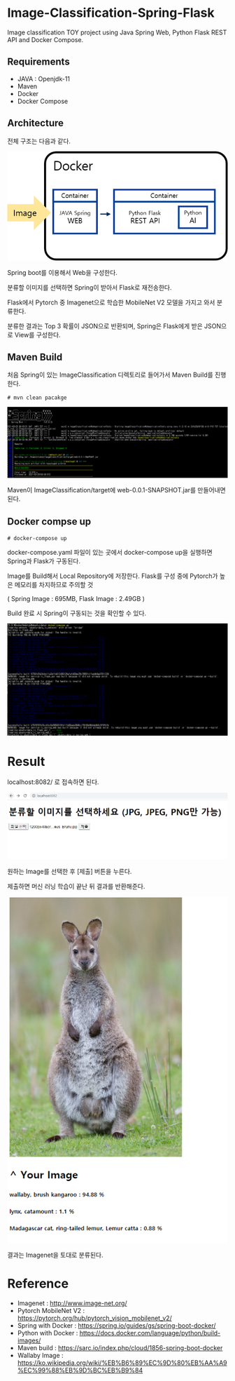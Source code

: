 # Image-Classification-Spring-Flask

 Image classification TOY project using Java Spring Web, Python Flask REST API and Docker Compose.
 
## Requirements

 - JAVA : Openjdk-11
 - Maven
 - Docker
 - Docker Compose

## Architecture

전체 구조는 다음과 같다.

![imageArch](https://github.com/kjo26619/Image-Classification-Spring-Flask/blob/main/img/toy_arch.png)

Spring boot를 이용해서 Web을 구성한다.

분류할 이미지를 선택하면 Spring이 받아서 Flask로 재전송한다.

Flask에서 Pytorch 중 Imagenet으로 학습한 MobileNet V2 모델을 가지고 와서 분류한다.

분류한 결과는 Top 3 확률이 JSON으로 반환되며, Spring은 Flask에게 받은 JSON으로 View를 구성한다.
 
## Maven Build
 
 처음 Spring이 있는 ImageClassification 디렉토리로 들어가서 Maven Build를 진행한다.
 
 ```
 # mvn clean pacakge
 ```
 
 ![image1](https://github.com/kjo26619/Image-Classification-Spring-Flask/blob/main/img/toy1.PNG)

 Maven이 ImageClassification/target에 web-0.0.1-SNAPSHOT.jar를 만들어내면 된다.

## Docker compse up

```
# docker-compose up
```

docker-compose.yaml 파일이 있는 곳에서 docker-compose up을 실행하면 Spring과 Flask가 구동된다.

Image를 Build해서 Local Repository에 저장한다. Flask를 구성 중에 Pytorch가 높은 메모리를 차지하므로 주의할 것

( Spring Image : 695MB, Flask Image : 2.49GB )

Build 완료 시 Spring이 구동되는 것을 확인할 수 있다.

![image2](https://github.com/kjo26619/Image-Classification-Spring-Flask/blob/main/img/toy2.PNG)

# Result

localhost:8082/ 로 접속하면 된다.

![image3](https://github.com/kjo26619/Image-Classification-Spring-Flask/blob/main/img/toy3.PNG)

원하는 Image를 선택한 후 [제출] 버튼을 누른다.

제출하면 머신 러닝 학습이 끝난 뒤 결과를 반환해준다.

![image4](https://github.com/kjo26619/Image-Classification-Spring-Flask/blob/main/img/toy4.PNG)

결과는 Imagenet을 토대로 분류된다.

# Reference

- Imagenet : http://www.image-net.org/
- Pytorch MobileNet V2 : https://pytorch.org/hub/pytorch_vision_mobilenet_v2/
- Spring with Docker : https://spring.io/guides/gs/spring-boot-docker/
- Python with Docker : https://docs.docker.com/language/python/build-images/
- Maven build : https://sarc.io/index.php/cloud/1856-spring-boot-docker
- Wallaby Image : https://ko.wikipedia.org/wiki/%EB%B6%89%EC%9D%80%EB%AA%A9%EC%99%88%EB%9D%BC%EB%B9%84

